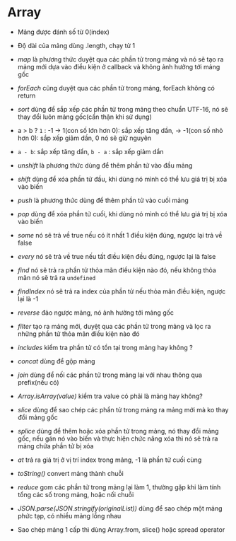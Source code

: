 # Array

- Mảng được đánh số từ 0(index)
- Độ dài của mảng dùng .length, chạy từ 1
- _map_ là phương thức duyệt qua các phần tử trong mảng và nó sẽ tạo ra mảng mới dựa vào điều kiện ở callback và không ảnh hưởng tới mảng gốc
- _forEach_ cũng duyệt qua các phần tử trong mảng, forEach không có return
- _sort_ dùng để sắp xếp các phần tử trong mảng theo chuẩn UTF-16, nó sẽ thay đổi luôn mảng gốc(cẩn thận khi sử dụng)
- a > b ? `1` : -1 -> 1(con số lớn hơn 0): sắp xếp tăng dần, -> -1(con số nhỏ hơn 0): sắp xếp giảm dần, 0 nó sẽ giữ nguyên
- `a - b`: sắp xếp tăng dần, `b - a` : sắp xếp giảm dần

- _unshift_ là phương thức dùng để thêm phần tử vào đầu mảng
- _shift_ dùng để xóa phần tử đầu, khi dùng nó mình có thể lưu giá trị bị xóa vào biến
- _push_ là phương thức dùng để thêm phần tử vào cuối mảng
- _pop_ dùng để xóa phần tử cuối, khi dùng nó mình có thể lưu giá trị bị xóa vào biến
- _some_ nó sẽ trả về true nếu có ít nhất 1 điều kiện đúng, ngược lại trả về false
- _every_ nó sẽ trả về true nếu tất điều kiện đều đúng, ngược lại là false
- _find_ nó sẽ trả ra phần tử thỏa mãn điều kiện nào đó, nếu không thỏa mãn nó sẽ trả ra `undefined`
- _findIndex_ nó sẽ trả ra index của phần tử nếu thỏa mãn điều kiện, ngược lại là -1
- _reverse_ đảo ngược mảng, nó ảnh hưởng tới mảng gốc
- _filter_ tạo ra mảng mới, duyệt qua các phần tử trong mảng và lọc ra những phần tử thỏa mãn điều kiện nào đó
- _includes_ kiểm tra phần tử có tồn tại trong mảng hay không ?
- _concat_ dùng để gộp mảng
- _join_ dùng để nối các phần tử trong mảng lại với nhau thông qua prefix(nếu có)
- _Array.isArray(value)_ kiểm tra value có phải là mảng hay không?
- _slice_ dùng để sao chép các phần tử trong mảng ra mảng mới mà ko thay đổi mảng gốc
- _splice_ dùng để thêm hoặc xóa phần tử trong mảng, nó thay đổi mảng gốc, nếu gán nó vào biến và thực hiện chức năng xóa thì nó sẽ trả ra mảng chứa phần tử bị xóa
- _at_ trả ra giá trị ở vị trí index trong mảng, -1 là phần tử cuối cùng
- _toString()_ convert mảng thành chuỗi
- _reduce_ gom các phần tử trong mảng lại làm 1, thường gặp khi làm tính tổng các số trong mảng, hoặc nối chuỗi
- _JSON.parse(JSON.stringify(originalList))_ dùng để sao chép một mảng phức tạp, có nhiều mảng lồng nhau
- Sao chép mảng 1 cấp thì dùng Array.from, slice() hoặc spread operator